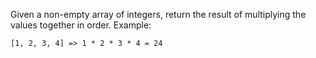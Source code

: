 Given a non-empty array of integers, return the result of multiplying the values together in order. Example:

``[1, 2, 3, 4] => 1 * 2 * 3 * 4 = 24``
